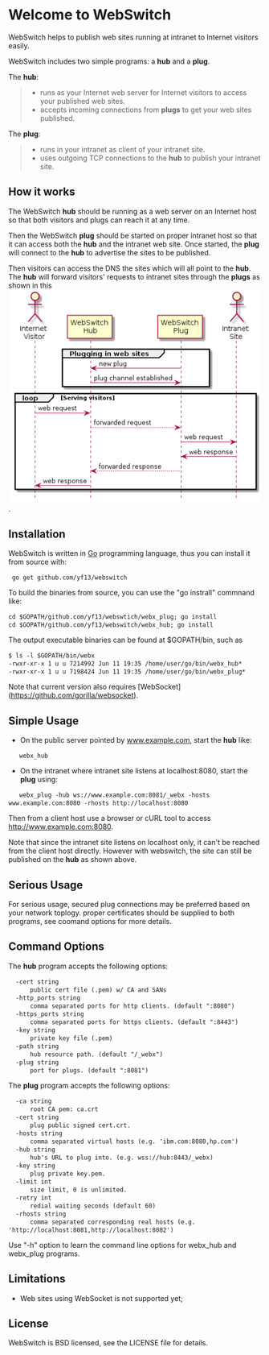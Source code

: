Welcome to WebSwitch
===================

WebSwitch helps to publish web sites running at intranet to Internet visitors easily. 

WebSwitch includes two simple programs: a **hub** and a **plug**. 

The **hub**:

 > - runs as your Internet web server for Internet visitors to access your published web sites. 
 > - accepts incoming connections from **plugs** to get your web sites published.

The **plug**: 

> 
> - runs in your intranet as client of your intranet site.
> - uses outgoing TCP connections to the **hub** to publish your intranet site.

How it works
-------------

The WebSwitch **hub** should be running as a web server on an Internet host so that both visitors 
and plugs can reach it at any time. 

Then the WebSwitch **plug** should be started on proper intranet host so that it can access both
the **hub** and the intranet web site. Once started, the **plug** will connect to the **hub** to
advertise the sites to be published.

Then visitors can access the DNS the sites which will all point to the **hub**. The **hub** will forward visitors' requests to intranet sites through the **plugs** as shown in this ![diagram](/how-it-works.png). 


Installation 
-------------

WebSwitch is written in [Go](http://golang.org) programming language, thus you can install it from source with:

   ```
	go get github.com/yf13/webswitch
   ```

To build the binaries from source, you can use the "go instrall" commnand like: 

   ```
   cd $GOPATH/github.com/yf13/webswtich/webx_plug; go install
   cd $GOPATH/github.com/yf13/webswitch/webx_hub; go install
   ```

The output executable binaries can be found at $GOPATH/bin, such as 

   ```
   $ ls -l $GOPATH/bin/webx
   -rwxr-xr-x 1 u u 7214992 Jun 11 19:35 /home/user/go/bin/webx_hub*
   -rwxr-xr-x 1 u u 7198424 Jun 11 19:35 /home/user/go/bin/webx_plug*
   ```

Note that current version also requires [WebSocket] (https://github.com/gorilla/websocket).

Simple Usage
---------

- On the public server pointed by www.example.com, start the **hub** like:

```
   webx_hub
```

- On the intranet where intranet site listens at localhost:8080, start the **plug** using:

```
   webx_plug -hub ws://www.example.com:8081/_webx -hosts www.example.com:8080 -rhosts http://localhost:8080

```

Then from a client host use a browser or cURL tool to access http://www.example.com:8080.

Note that since the intranet site listens on localhost only, it can't be reached from the client host directly. However with webswitch, the site can still be published on the **hub** as shown above.

Serious Usage
-------------

For serious usage, secured plug connections may be preferred based on your network toplogy. proper certificates should be supplied to both programs, see coomand  options for more details.

Command Options
--------

The **hub** program accepts the following options:

```
  -cert string
      public cert file (.pem) w/ CA and SANs
  -http_ports string
      comma separated ports for http clients. (default ":8080")
  -https_ports string
      comma separated ports for https clients. (default ":8443")
  -key string
      private key file (.pem)
  -path string
      hub resource path. (default "/_webx")
  -plug string
      port for plugs. (default ":8081")
```

The **plug** program accepts the following options:

```
  -ca string
      root CA pem: ca.crt
  -cert string
      plug public signed cert.crt.
  -hosts string
      comma separated virtual hosts (e.g. 'ibm.com:8080,hp.com')
  -hub string
      hub's URL to plug into. (e.g. wss://hub:8443/_webx)
  -key string
      plug private key.pem.
  -limit int
      size limit, 0 is unlimited.
  -retry int
      redial waiting seconds (default 60)
  -rhosts string
      comma separated corresponding real hosts (e.g. 'http://localhost:8081,http://localhost:8082')
```

Use "-h" option to learn the command line options for webx_hub and webx_plug programs.




Limitations
----------------

 - Web sites using WebSocket is not supported yet;
 

License
-----------

WebSwitch is BSD licensed, see the LICENSE file for details.



